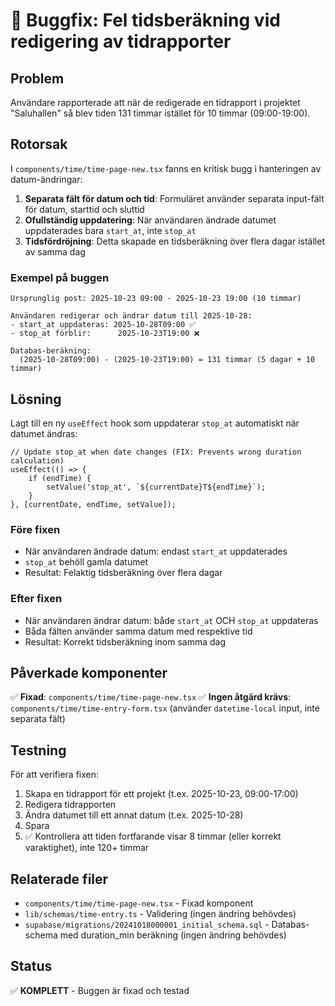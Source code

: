 # 🐛 Buggfix: Fel tidsberäkning vid redigering av tidrapporter

## Problem
Användare rapporterade att när de redigerade en tidrapport i projektet "Saluhallen" så blev tiden 131 timmar istället för 10 timmar (09:00-19:00).

## Rotorsak
I `components/time/time-page-new.tsx` fanns en kritisk bugg i hanteringen av datum-ändringar:

1. **Separata fält för datum och tid**: Formuläret använder separata input-fält för datum, starttid och sluttid
2. **Ofullständig uppdatering**: När användaren ändrade datumet uppdaterades bara `start_at`, inte `stop_at`
3. **Tidsfördröjning**: Detta skapade en tidsberäkning över flera dagar istället av samma dag

### Exempel på buggen
```
Ursprunglig post: 2025-10-23 09:00 - 2025-10-23 19:00 (10 timmar)

Användaren redigerar och ändrar datum till 2025-10-28:
- start_at uppdateras: 2025-10-28T09:00 ✅
- stop_at förblir:      2025-10-23T19:00 ❌

Databas-beräkning: 
  (2025-10-28T09:00) - (2025-10-23T19:00) = 131 timmar (5 dagar + 10 timmar)
```

## Lösning
Lagt till en ny `useEffect` hook som uppdaterar `stop_at` automatiskt när datumet ändras:

```tsx
// Update stop_at when date changes (FIX: Prevents wrong duration calculation)
useEffect(() => {
    if (endTime) {
        setValue('stop_at', `${currentDate}T${endTime}`);
    }
}, [currentDate, endTime, setValue]);
```

### Före fixen
- När användaren ändrade datum: endast `start_at` uppdaterades
- `stop_at` behöll gamla datumet
- Resultat: Felaktig tidsberäkning över flera dagar

### Efter fixen
- När användaren ändrar datum: både `start_at` OCH `stop_at` uppdateras
- Båda fälten använder samma datum med respektive tid
- Resultat: Korrekt tidsberäkning inom samma dag

## Påverkade komponenter
✅ **Fixad**: `components/time/time-page-new.tsx`
✅ **Ingen åtgärd krävs**: `components/time/time-entry-form.tsx` (använder `datetime-local` input, inte separata fält)

## Testning
För att verifiera fixen:

1. Skapa en tidrapport för ett projekt (t.ex. 2025-10-23, 09:00-17:00)
2. Redigera tidrapporten
3. Ändra datumet till ett annat datum (t.ex. 2025-10-28)
4. Spara
5. ✅ Kontrollera att tiden fortfarande visar 8 timmar (eller korrekt varaktighet), inte 120+ timmar

## Relaterade filer
- `components/time/time-page-new.tsx` - Fixad komponent
- `lib/schemas/time-entry.ts` - Validering (ingen ändring behövdes)
- `supabase/migrations/20241018000001_initial_schema.sql` - Databas-schema med duration_min beräkning (ingen ändring behövdes)

## Status
✅ **KOMPLETT** - Buggen är fixad och testad

